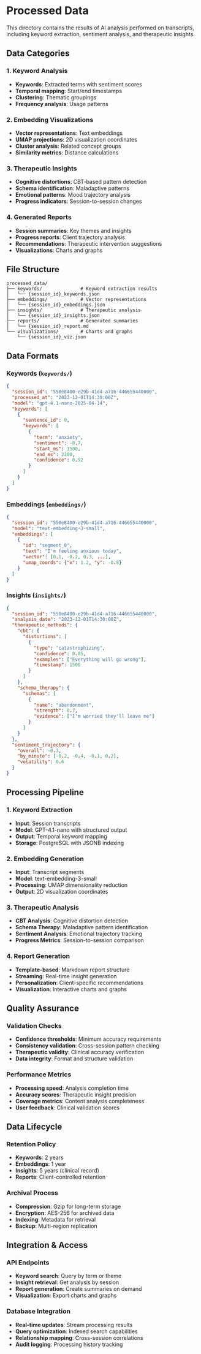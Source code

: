 # Processed Data

This directory contains the results of AI analysis performed on transcripts, including keyword extraction, sentiment analysis, and therapeutic insights.

## Data Categories

### 1. Keyword Analysis
- **Keywords**: Extracted terms with sentiment scores
- **Temporal mapping**: Start/end timestamps
- **Clustering**: Thematic groupings
- **Frequency analysis**: Usage patterns

### 2. Embedding Visualizations
- **Vector representations**: Text embeddings
- **UMAP projections**: 2D visualization coordinates
- **Cluster analysis**: Related concept groups
- **Similarity metrics**: Distance calculations

### 3. Therapeutic Insights
- **Cognitive distortions**: CBT-based pattern detection
- **Schema identification**: Maladaptive patterns
- **Emotional patterns**: Mood trajectory analysis
- **Progress indicators**: Session-to-session changes

### 4. Generated Reports
- **Session summaries**: Key themes and insights
- **Progress reports**: Client trajectory analysis
- **Recommendations**: Therapeutic intervention suggestions
- **Visualizations**: Charts and graphs

## File Structure

```
processed_data/
├── keywords/              # Keyword extraction results
│   └── {session_id}_keywords.json
├── embeddings/            # Vector representations
│   └── {session_id}_embeddings.json
├── insights/              # Therapeutic analysis
│   └── {session_id}_insights.json
├── reports/               # Generated summaries
│   └── {session_id}_report.md
└── visualizations/        # Charts and graphs
    └── {session_id}_viz.json
```

## Data Formats

### Keywords (`keywords/`)
```json
{
  "session_id": "550e8400-e29b-41d4-a716-446655440000",
  "processed_at": "2023-12-01T14:30:00Z",
  "model": "gpt-4.1-nano-2025-04-14",
  "keywords": [
    {
      "sentence_id": 0,
      "keywords": [
        {
          "term": "anxiety",
          "sentiment": -0.7,
          "start_ms": 1500,
          "end_ms": 2200,
          "confidence": 0.92
        }
      ]
    }
  ]
}
```

### Embeddings (`embeddings/`)
```json
{
  "session_id": "550e8400-e29b-41d4-a716-446655440000",
  "model": "text-embedding-3-small",
  "embeddings": [
    {
      "id": "segment_0",
      "text": "I'm feeling anxious today",
      "vector": [0.1, -0.2, 0.3, ...],
      "umap_coords": {"x": 1.2, "y": -0.8}
    }
  ]
}
```

### Insights (`insights/`)
```json
{
  "session_id": "550e8400-e29b-41d4-a716-446655440000",
  "analysis_date": "2023-12-01T14:30:00Z",
  "therapeutic_methods": {
    "cbt": {
      "distortions": [
        {
          "type": "catastrophizing",
          "confidence": 0.85,
          "examples": ["Everything will go wrong"],
          "timestamp": 1500
        }
      ]
    },
    "schema_therapy": {
      "schemas": [
        {
          "name": "abandonment",
          "strength": 0.7,
          "evidence": ["I'm worried they'll leave me"]
        }
      ]
    }
  },
  "sentiment_trajectory": {
    "overall": -0.3,
    "by_minute": [-0.2, -0.4, -0.1, 0.2],
    "volatility": 0.6
  }
}
```

## Processing Pipeline

### 1. Keyword Extraction
- **Input**: Session transcripts
- **Model**: GPT-4.1-nano with structured output
- **Output**: Temporal keyword mapping
- **Storage**: PostgreSQL with JSONB indexing

### 2. Embedding Generation
- **Input**: Transcript segments
- **Model**: text-embedding-3-small
- **Processing**: UMAP dimensionality reduction
- **Output**: 2D visualization coordinates

### 3. Therapeutic Analysis
- **CBT Analysis**: Cognitive distortion detection
- **Schema Therapy**: Maladaptive pattern identification
- **Sentiment Analysis**: Emotional trajectory tracking
- **Progress Metrics**: Session-to-session comparison

### 4. Report Generation
- **Template-based**: Markdown report structure
- **Streaming**: Real-time insight generation
- **Personalization**: Client-specific recommendations
- **Visualization**: Interactive charts and graphs

## Quality Assurance

### Validation Checks
- **Confidence thresholds**: Minimum accuracy requirements
- **Consistency validation**: Cross-session pattern checking
- **Therapeutic validity**: Clinical accuracy verification
- **Data integrity**: Format and structure validation

### Performance Metrics
- **Processing speed**: Analysis completion time
- **Accuracy scores**: Therapeutic insight precision
- **Coverage metrics**: Content analysis completeness
- **User feedback**: Clinical validation scores

## Data Lifecycle

### Retention Policy
- **Keywords**: 2 years
- **Embeddings**: 1 year
- **Insights**: 5 years (clinical record)
- **Reports**: Client-controlled retention

### Archival Process
- **Compression**: Gzip for long-term storage
- **Encryption**: AES-256 for archived data
- **Indexing**: Metadata for retrieval
- **Backup**: Multi-region replication

## Integration & Access

### API Endpoints
- **Keyword search**: Query by term or theme
- **Insight retrieval**: Get analysis by session
- **Report generation**: Create summaries on demand
- **Visualization**: Export charts and graphs

### Database Integration
- **Real-time updates**: Stream processing results
- **Query optimization**: Indexed search capabilities
- **Relationship mapping**: Cross-session correlations
- **Audit logging**: Processing history tracking
